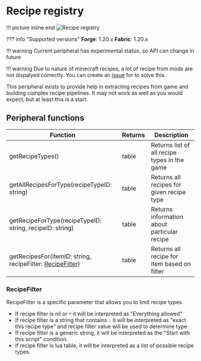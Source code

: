 # Recipe registry

!!! picture inline end
    ![Recipe registry](recipe_registry.png)

??? info "Supported versions"
    **Forge**: 1.20.x
    **Fabric**: 1.20.x

!!! warning
    Current peripheral has experimental status, so API can change in future

!!! warning
    Due to nature of minecraft recipes, a lot of recipe from mods are not dispalyed correctly. You can create an [issue](https://github.com/SirEdvin/UnlimitedPeripheralWorks/issues) for to solve this.

This peripheral exists to provide help in extracting recipes from game and building complex recipe pipelines. It may not work as well as you would expect, but at least this is a start.

## Peripheral functions

| Function                                                  | Returns | Description                                  |
|-----------------------------------------------------------|---------|----------------------------------------------|
| getRecipeTypes()                                          | table   | Returns list of all recipe types in the game |
| getAllRecipesForType(recipeTypeID: string)                | table   | Returns all recipes for given recipe type    |
| getRecipeForType(recipeTypeID: string, recipeID: string)  | table   | Returns information about particular recipe  |
| getRecipesFor(itemID: string, recipeFilter: [RecipeFilter](recipe_registry.md#recipefilter)) | table   | Returns all recipe for item based on filter  |


### RecipeFilter

RecipeFilter is a specific parameter that allows you to limit recipe types.

- If recipe filter is nil or `*` it will be interpreted as "Everything allowed"
- If recipe filter is a string that contains `:` it will be interpreted as "exact this recipe type" and recipe filter value will be used to determine type
- If recipe filter is a generic string, it will be interpreted as the "Start with this script" condition.
- If recipe filter is lua table, it will be interpreted as a list of possible recipe types.
